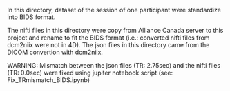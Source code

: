 In this directory, dataset of the session of one participant were standardize into BIDS format. 

The nifti files in this directory were copy from Alliance Canada server to this project and rename to fit the BIDS format (i.e.: converted nifti files from dcm2niix were not in 4D). 
The json files in this directory came from the DICOM convertion with dcm2niix.

WARNING: Mismatch between the json files (TR: 2.75sec) and the nifti files (TR: 0.0sec) were fixed using jupiter notebook script (see: Fix_TRmismatch_BIDS.ipynb)  
